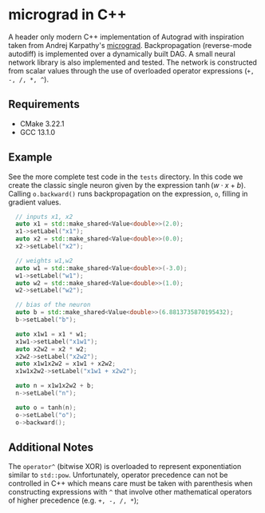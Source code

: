# micrograd in C++
A header only modern C++ implementation of Autograd with inspiration taken from Andrej Karpathy's [micrograd](https://github.com/karpathy/micrograd).  Backpropagation (reverse-mode autodiff) is implemented over a dynamically built DAG.  A small neural network library is also implemented and tested.  The network is constructed from scalar values through the use of overloaded operator expressions (`+, -, /, *, ^`).

## Requirements
- CMake 3.22.1
- GCC 13.1.0

## Example
See the more complete test code in the `tests` directory.  In this code we create the classic single neuron given by the expression $\tanh(w \cdot x + b)$.  Calling `o.backward()` runs backpropagation on the expression, `o`, filling in gradient values.
```cpp
  // inputs x1, x2
  auto x1 = std::make_shared<Value<double>>(2.0);
  x1->setLabel("x1");
  auto x2 = std::make_shared<Value<double>>(0.0);
  x2->setLabel("x2");

  // weights w1,w2
  auto w1 = std::make_shared<Value<double>>(-3.0);
  w1->setLabel("w1");
  auto w2 = std::make_shared<Value<double>>(1.0);
  w2->setLabel("w2");

  // bias of the neuron
  auto b = std::make_shared<Value<double>>(6.8813735870195432);
  b->setLabel("b");

  auto x1w1 = x1 * w1;
  x1w1->setLabel("x1w1");
  auto x2w2 = x2 * w2;
  x2w2->setLabel("x2w2");
  auto x1w1x2w2 = x1w1 + x2w2;
  x1w1x2w2->setLabel("x1w1 + x2w2");

  auto n = x1w1x2w2 + b;
  n->setLabel("n");

  auto o = tanh(n);
  o->setLabel("o");
  o->backward();
```

## Additional Notes
The `operator^` (bitwise XOR) is overloaded to represent exponentiation similar to `std::pow`.  Unfortunately, operator precedence can not be controlled in C++ which means care must be taken with parenthesis when constructing expressions with `^` that involve other mathematical operators of higher precedence (e.g. `+, -, /, *`);
